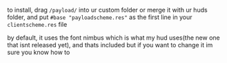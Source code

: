 to install, drag `/payload/` into ur custom folder or merge it with ur huds folder, and put `#base "payloadscheme.res"` as the first line in your `clientscheme.res` file

by default, it uses the font nimbus which is what my hud uses(the new one that isnt released yet), and thats included but if you want to change it im sure you know how to
